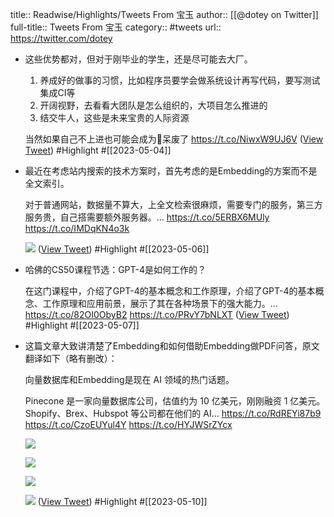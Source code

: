 title:: Readwise/Highlights/Tweets From 宝玉
author:: [[@dotey on Twitter]]
full-title:: Tweets From 宝玉
category:: #tweets
url:: https://twitter.com/dotey
- 这些优势都对，但对于刚毕业的学生，还是尽可能去大厂。
  1. 养成好的做事的习惯，比如程序员要学会做系统设计再写代码，要写测试集成CI等
  2. 开阔视野，去看看大团队是怎么组织的，大项目怎么推进的
  3. 结交牛人，这些是未来宝贵的人际资源
  
  当然如果自己不上进也可能会成为🔩呆废了 https://t.co/NiwxW9UJ6V ([View Tweet](https://twitter.com/dotey/status/1642923593293070336)) #Highlight #[[2023-05-04]]
- 最近在考虑站内搜索的技术方案时，首先考虑的是Embedding的方案而不是全文索引。
  
  对于普通网站，数据量不算大，上全文检索很麻烦，需要专门的服务，第三方服务贵，自己搭需要额外服务器。… https://t.co/5ERBX6MUly https://t.co/IMDqKN4o3k
  
  ![](https://pbs.twimg.com/media/FvYcdRbWYAAccpt.png) ([View Tweet](https://twitter.com/dotey/status/1654541499722260482)) #Highlight #[[2023-05-06]]
- 哈佛的CS50课程节选：GPT-4是如何工作的？
  
  在这门课程中，介绍了GPT-4的基本概念和工作原理，介绍了GPT-4的基本概念、工作原理和应用前景，展示了其在各种场景下的强大能力。… https://t.co/82OI0ObyB2 https://t.co/PRvY7bNLXT ([View Tweet](https://twitter.com/dotey/status/1655081670234501120)) #Highlight #[[2023-05-07]]
- 这篇文章大致讲清楚了Embedding和如何借助Embedding做PDF问答，原文翻译如下（略有删改）：
  
  向量数据库和Embedding是现在 AI 领域的热门话题。
  
  Pinecone 是一家向量数据库公司，估值约为 10 亿美元，刚刚融资 1 亿美元。Shopify、Brex、Hubspot 等公司都在他们的 AI… https://t.co/RdREYi87b9 https://t.co/CzoEUYul4Y https://t.co/HYJWSrZYcx
  
  ![](https://pbs.twimg.com/media/Fvp0qCIX0AEMTXI.jpg)
  
  ![](https://pbs.twimg.com/media/Fvp0qCEXgAA6bnU.jpg)
  
  ![](https://pbs.twimg.com/media/Fvp0qCDWAAYFDU3.png)
  
  ![](https://pbs.twimg.com/media/Fvp0qCFWAAEyNWO.jpg) ([View Tweet](https://twitter.com/dotey/status/1655764420675399681)) #Highlight #[[2023-05-10]]